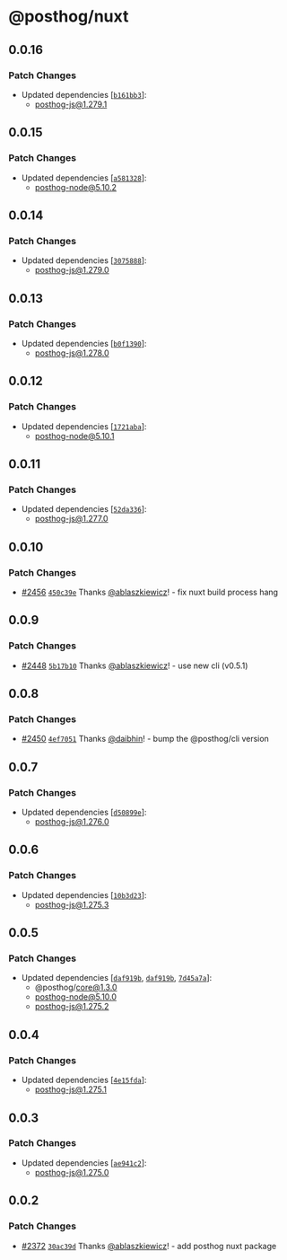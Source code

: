 # @posthog/nuxt

## 0.0.16

### Patch Changes

- Updated dependencies [[`b161bb3`](https://github.com/PostHog/posthog-js/commit/b161bb3258b6dae879f76fd828a438ff6c07797f)]:
  - posthog-js@1.279.1

## 0.0.15

### Patch Changes

- Updated dependencies [[`a581328`](https://github.com/PostHog/posthog-js/commit/a581328156d6ee50804cd740aa84c05d4e9c1f22)]:
  - posthog-node@5.10.2

## 0.0.14

### Patch Changes

- Updated dependencies [[`3075888`](https://github.com/PostHog/posthog-js/commit/3075888be97e03b0485d2596f9fad2bd2ba7e192)]:
  - posthog-js@1.279.0

## 0.0.13

### Patch Changes

- Updated dependencies [[`b0f1390`](https://github.com/PostHog/posthog-js/commit/b0f1390d66c46c7abd308ffd88397d0ece7d5f82)]:
  - posthog-js@1.278.0

## 0.0.12

### Patch Changes

- Updated dependencies [[`1721aba`](https://github.com/PostHog/posthog-js/commit/1721aba7e30d1f4a3f5a3f9c1ce35af5af0a4583)]:
  - posthog-node@5.10.1

## 0.0.11

### Patch Changes

- Updated dependencies [[`52da336`](https://github.com/PostHog/posthog-js/commit/52da3364ace5b879e1a7c64c8970ffb6fab439b6)]:
  - posthog-js@1.277.0

## 0.0.10

### Patch Changes

- [#2456](https://github.com/PostHog/posthog-js/pull/2456) [`450c39e`](https://github.com/PostHog/posthog-js/commit/450c39e39998fad54cf568635c70fb1f08d39c81) Thanks [@ablaszkiewicz](https://github.com/ablaszkiewicz)! - fix nuxt build process hang

## 0.0.9

### Patch Changes

- [#2448](https://github.com/PostHog/posthog-js/pull/2448) [`5b17b10`](https://github.com/PostHog/posthog-js/commit/5b17b1078130200a1e1bb89089d08cdf3ad255c5) Thanks [@ablaszkiewicz](https://github.com/ablaszkiewicz)! - use new cli (v0.5.1)

## 0.0.8

### Patch Changes

- [#2450](https://github.com/PostHog/posthog-js/pull/2450) [`4ef7051`](https://github.com/PostHog/posthog-js/commit/4ef7051bc1d29a4013227f910b6a060969486136) Thanks [@daibhin](https://github.com/daibhin)! - bump the @posthog/cli version

## 0.0.7

### Patch Changes

- Updated dependencies [[`d50899e`](https://github.com/PostHog/posthog-js/commit/d50899e9e86cd0ad6a43b3f6e840ee9638394992)]:
  - posthog-js@1.276.0

## 0.0.6

### Patch Changes

- Updated dependencies [[`10b3d23`](https://github.com/PostHog/posthog-js/commit/10b3d232b3c6ce38de5500654e6f8aa3e80c280a)]:
  - posthog-js@1.275.3

## 0.0.5

### Patch Changes

- Updated dependencies [[`daf919b`](https://github.com/PostHog/posthog-js/commit/daf919be225527ee4ad026d806dec195b75e44aa), [`daf919b`](https://github.com/PostHog/posthog-js/commit/daf919be225527ee4ad026d806dec195b75e44aa), [`7d45a7a`](https://github.com/PostHog/posthog-js/commit/7d45a7a52c44ba768913d66a4c4363d107042682)]:
  - @posthog/core@1.3.0
  - posthog-node@5.10.0
  - posthog-js@1.275.2

## 0.0.4

### Patch Changes

- Updated dependencies [[`4e15fda`](https://github.com/PostHog/posthog-js/commit/4e15fdada76201eaceb407c3260a8fef025c87d0)]:
  - posthog-js@1.275.1

## 0.0.3

### Patch Changes

- Updated dependencies [[`ae941c2`](https://github.com/PostHog/posthog-js/commit/ae941c27673e50d01cecdbf55364cffa894379c4)]:
  - posthog-js@1.275.0

## 0.0.2

### Patch Changes

- [#2372](https://github.com/PostHog/posthog-js/pull/2372) [`30ac39d`](https://github.com/PostHog/posthog-js/commit/30ac39d39b6cbcd6d07975537a47b98855c744c7) Thanks [@ablaszkiewicz](https://github.com/ablaszkiewicz)! - add posthog nuxt package
